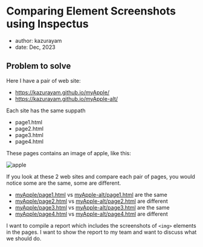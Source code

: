 # Comparing Element Screenshots using Inspectus

- author: kazurayam
- date: Dec, 2023

## Problem to solve

Here I have a pair of web site:

- https://kazurayam.github.io/myApple/
- https://kazurayam.github.io/myApple-alt/

Each site has the same suppath

- page1.html
- page2.html
- page3.html
- page4.html

These pages contains an image of apple, like this:

![apple](https://kazurayam.github.io/ks_comparingElementScreenshots_using_Inspectus/images/a-bite-in-the-apple.png)

If you look at these 2 web sites and compare each pair of pages, you would notice some are the same, some are different.

- [myApple/page1.html](https://kazurayam.github.io/myApple/page1.html) vs [myApple-alt/page1.html](https://kazurayam.github.io/myApple-alt/page1.html) are the same
- [myApple/page2.html](https://kazurayam.github.io/myApple/page2.html) vs [myApple-alt/page2.html](https://kazurayam.github.io/myApple-alt/page2.html) are different
- [myApple/page3.html](https://kazurayam.github.io/myApple/page3.html) vs [myApple-alt/page3.html](https://kazurayam.github.io/myApple-alt/page3.html) are the same
- [myApple/page4.html](https://kazurayam.github.io/myApple/page4.html) vs [myApple-alt/page4.html](https://kazurayam.github.io/myApple-alt/page4.html) are different

I want to compile a report which includes the screenshots of `<img>` elements in the pages.
I want to show the report to my team and want to discuss what we should do.
